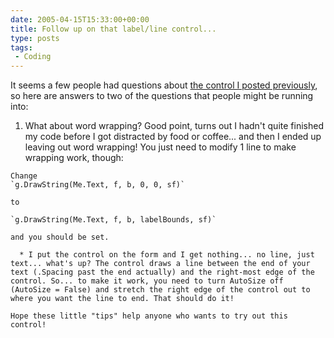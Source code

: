```yaml
---
date: 2005-04-15T15:33:00+00:00
title: Follow up on that label/line control...
type: posts
tags:
 - Coding
---
```

It seems a few people had questions about [the control I posted previously](http://blogs.duncanmackenzie.net/duncanma/archive/2005/04/14/1306.aspx), so here are answers to two of the questions that people might be running into:

  1. What about word wrapping? Good point, turns out I hadn't quite finished my code before I got distracted by food or coffee... and then I ended up leaving out word wrapping! You just need to modify 1 line to make wrapping work, though:

    Change
    `g.DrawString(Me.Text, f, b, 0, 0, sf)`

    to

    `g.DrawString(Me.Text, f, b, labelBounds, sf)`

    and you should be set.

      * I put the control on the form and I get nothing... no line, just text... what's up? The control draws a line between the end of your text (.Spacing past the end actually) and the right-most edge of the control. So... to make it work, you need to turn AutoSize off (AutoSize = False) and stretch the right edge of the control out to where you want the line to end. That should do it!

    Hope these little "tips" help anyone who wants to try out this control!
